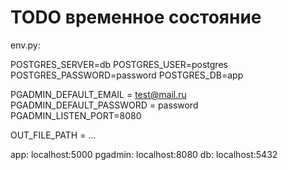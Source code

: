 # TODO временное состояние

env.py: 

POSTGRES_SERVER=db
POSTGRES_USER=postgres
POSTGRES_PASSWORD=password
POSTGRES_DB=app

PGADMIN_DEFAULT_EMAIL = test@mail.ru
PGADMIN_DEFAULT_PASSWORD = password
PGADMIN_LISTEN_PORT=8080

OUT_FILE_PATH = ...

app: localhost:5000
pgadmin: localhost:8080
db: localhost:5432
